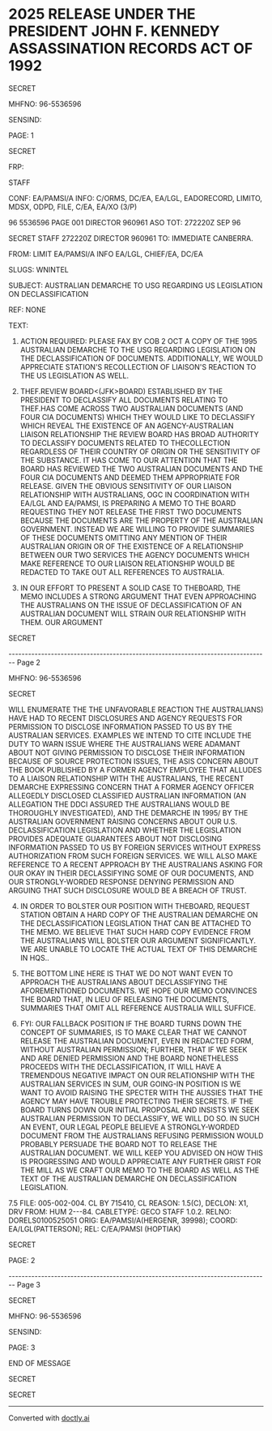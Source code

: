 # 2025 RELEASE UNDER THE PRESIDENT JOHN F. KENNEDY ASSASSINATION RECORDS ACT OF 1992

SECRET

MHFNO: 96-5536596

SENSIND:

PAGE: 1

SECRET

FRP:

STAFF

CONF: EA/PAMSI/A INFO: C/ORMS, DC/EA, EA/LGL, EADORECORD, LIMITO,
MDSX, ODPD, FILE, C/EA, EA/XO (3/P)

96 5536596 PAGE 001 DIRECTOR 960961
ASO TOT: 272220Z SEP 96

SECRET
STAFF 272220Z DIRECTOR 960961
TO: IMMEDIATE CANBERRA.

FROM: LIMIT EA/PAMSI/A INFO EA/LGL, CHIEF/EA, DC/EA

SLUGS: WNINTEL

SUBJECT: AUSTRALIAN DEMARCHE TO USG REGARDING US LEGISLATION ON
DECLASSIFICATION

REF: NONE

TEXT:

1. ACTION REQUIRED: PLEASE FAX BY COB 2 OCT A COPY OF THE 1995 AUSTRALIAN DEMARCHE TO THE USG REGARDING LEGISLATION ON THE DECLASSIFICATION OF DOCUMENTS. ADDITIONALLY, WE WOULD APPRECIATE STATION'S RECOLLECTION OF LIAISON'S REACTION TO THE US LEGISLATION AS WELL.

2. THE<JOHN>F.<KENNEDY>REVIEW BOARD<(JFK>BOARD) ESTABLISHED BY THE PRESIDENT TO DECLASSIFY ALL DOCUMENTS RELATING TO THE<JOHN>F.<KENNEDY ASSASSINATION>HAS COME ACROSS TWO AUSTRALIAN DOCUMENTS (AND FOUR CIA DOCUMENTS) WHICH THEY WOULD LIKE TO DECLASSIFY WHICH REVEAL THE EXISTENCE OF AN AGENCY-AUSTRALIAN LIAISON RELATIONSHIP THE REVIEW BOARD HAS BROAD AUTHORITY TO DECLASSIFY DOCUMENTS RELATED TO THE<JFK>COLLECTION REGARDLESS OF THEIR COUNTRY OF ORIGIN OR THE SENSITIVITY OF THE SUBSTANCE. IT HAS COME TO OUR ATTENTION THAT THE BOARD HAS REVIEWED THE TWO AUSTRALIAN DOCUMENTS AND THE FOUR CIA DOCUMENTS AND DEEMED THEM APPROPRIATE FOR RELEASE. GIVEN THE OBVIOUS SENSITIVITY OF OUR LIAISON RELATIONSHIP WITH AUSTRALIANS, OGC IN COORDINATION WITH EA/LGL AND EA/PAMSI, IS PREPARING A MEMO TO THE BOARD REQUESTING THEY NOT RELEASE THE FIRST TWO DOCUMENTS BECAUSE THE DOCUMENTS ARE THE PROPERTY OF THE AUSTRALIAN GOVERNMENT. INSTEAD WE ARE WILLING TO PROVIDE SUMMARIES OF THESE DOCUMENTS OMITTING ANY MENTION OF THEIR AUSTRALIAN ORIGIN OR OF THE EXISTENCE OF A RELATIONSHIP BETWEEN OUR TWO SERVICES THE AGENCY DOCUMENTS WHICH MAKE REFERENCE TO OUR LIAISON RELATIONSHIP WOULD BE REDACTED TO TAKE OUT ALL REFERENCES TO AUSTRALIA.

3. IN OUR EFFORT TO PRESENT A SOLID CASE TO THE<JFK>BOARD, THE MEMO INCLUDES A STRONG ARGUMENT THAT EVEN APPROACHING THE AUSTRALIANS ON THE ISSUE OF DECLASSIFICATION OF AN AUSTRALIAN DOCUMENT WILL STRAIN OUR RELATIONSHIP WITH THEM. OUR ARGUMENT

SECRET


-------------------------------------------------------------------------------- Page 2

MHFNO: 96-5536596

SECRET

WILL ENUMERATE THE THE UNFAVORABLE REACTION THE AUSTRALIANS) HAVE HAD TO RECENT DISCLOSURES AND AGENCY REQUESTS FOR PERMISSION TO DISCLOSE INFORMATION PASSED TO US BY THE AUSTRALIAN SERVICES. EXAMPLES WE INTEND TO CITE INCLUDE THE DUTY TO WARN ISSUE WHERE THE AUSTRALIANS WERE ADAMANT ABOUT NOT GIVING PERMISSION TO DISCLOSE THEIR INFORMATION BECAUSE OF SOURCE PROTECTION ISSUES, THE ASIS CONCERN ABOUT THE BOOK PUBLISHED BY A FORMER AGENCY EMPLOYEE THAT ALLUDES TO A LIAISON RELATIONSHIP WITH THE AUSTRALIANS, THE RECENT DEMARCHE EXPRESSING CONCERN THAT A FORMER AGENCY OFFICER ALLEGEDLY DISCLOSED CLASSIFIED AUSTRALIAN INFORMATION (AN ALLEGATION THE DDCI ASSURED THE AUSTRALIANS WOULD BE THOROUGHLY INVESTIGATED), AND THE DEMARCHE IN 1995/ BY THE AUSTRALIAN GOVERNMENT RAISING CONCERNS ABOUT OUR U.S.
DECLASSIFICATION LEGISLATION AND WHETHER THE LEGISLATION PROVIDES ADEQUATE GUARANTEES ABOUT NOT DISCLOSING INFORMATION PASSED TO US BY FOREIGN SERVICES WITHOUT EXPRESS AUTHORIZATION FROM SUCH FOREIGN SERVICES. WE WILL ALSO MAKE REFERENCE TO A RECENT APPROACH BY THE AUSTRALIANS ASKING FOR OUR OKAY IN THEIR DECLASSIFYING SOME OF OUR DOCUMENTS, AND OUR STRONGLY-WORDED RESPONSE DENYING PERMISSION AND ARGUING THAT SUCH DISCLOSURE WOULD BE A BREACH OF TRUST.

4. IN ORDER TO BOLSTER OUR POSITION WITH THE<JFK>BOARD, REQUEST STATION OBTAIN A HARD COPY OF THE AUSTRALIAN DEMARCHE ON THE DECLASSIFICATION LEGISLATION THAT CAN BE ATTACHED TO THE MEΜΟ. WE BELIEVE THAT SUCH HARD COPY EVIDENCE FROM THE AUSTRALIANS WILL BOLSTER OUR ARGUMENT SIGNIFICANTLY. WE ARE UNABLE TO LOCATE THE ACTUAL TEXT OF THIS DEMARCHE IN HQS..

5. THE BOTTOM LINE HERE IS THAT WE DO NOT WANT EVEN TO APPROACH THE AUSTRALIANS ABOUT DECLASSIFYING THE AFOREMENTIONED DOCUMENTS. WE HOPE OUR MEMO CONVINCES THE BOARD THAT, IN LIEU OF RELEASING THE DOCUMENTS, SUMMARIES THAT OMIT ALL REFERENCE AUSTRALIA WILL SUFFICE.

6. FYI: OUR FALLBACK POSITION IF THE BOARD TURNS DOWN THE CONCEPT OF SUMMARIES, IS TO MAKE CLEAR THAT WE CANNOT RELEASE THE AUSTRALIAN DOCUMENT, EVEN IN REDACTED FORM, WITHOUT AUSTRALIAN PERMISSION; FURTHER, THAT IF WE SEEK AND ARE DENIED PERMISSION AND THE BOARD NONETHELESS PROCEEDS WITH THE DECLASSIFICATION, IT WILL HAVE A TREMENDOUS NEGATIVE IMPACT ON OUR RELATIONSHIP WITH THE AUSTRALIAN SERVICES IN SUM, OUR GOING-IN POSITION IS WE WANT TO AVOID RAISING THE SPECTER WITH THE AUSSIES THAT THE AGENCY MAY HAVE TROUBLE PROTECTING THEIR SECRETS. IF THE BOARD TURNS DOWN OUR INITIAL PROPOSAL AND INSISTS WE SEEK AUSTRALIAN PERMISSION TO DECLASSIFY, WE WILL DO SO. IN SUCH AN EVENT, OUR LEGAL PEOPLE BELIEVE A STRONGLY-WORDED DOCUMENT FROM THE AUSTRALIANS REFUSING PERMISSION WOULD PROBABLY PERSUADE THE BOARD NOT TO RELEASE THE AUSTRALIAN DOCUMENT. WE WILL KEEP YOU ADVISED ON HOW THIS IS PROGRESSING AND WOULD APPRECIATE ANY FURTHER GRIST FOR THE MILL AS WE CRAFT OUR MEMO TO THE BOARD AS WELL AS THE TEXT OF THE AUSTRALIAN DEMARCHE ON DECLASSIFICATION LEGISLATION.

7.5 FILE: 005-002-004. CL BY 715410, CL REASON: 1.5(C),
DECLON: X1, DRV FROM: HUM 2---84.
CABLETYPE: GECO STAFF 1.0.2.
RELNO: DORELS0100525051
ORIG: EA/PAMSI/A(HERGENR, 39998); COORD: EA/LGL(PATTERSON);
REL: C/EA/PAMSI (HOPTIAK)

SECRET

PAGE:
2


-------------------------------------------------------------------------------- Page 3

SECRET

MHFNO: 96-5536596

SENSIND:

PAGE: 3

END OF MESSAGE

SECRET

SECRET


---
Converted with [doctly.ai](https://doctly.ai)